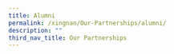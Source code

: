 ```yaml
---
title: Alumni
permalink: /xingnan/Our-Partnerships/alumni/
description: ""
third_nav_title: Our Partnerships
---
```

